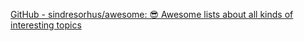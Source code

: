 [GitHub - sindresorhus/awesome: 😎 Awesome lists about all kinds of interesting topics](https://github.com/sindresorhus/awesome) 